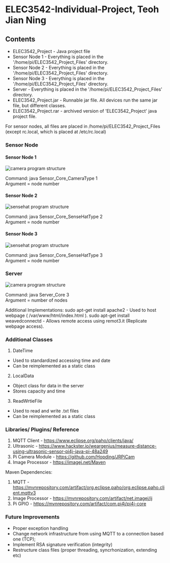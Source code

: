 # ELEC3542-Individual-Project, Teoh Jian Ning

## Contents

 - ELEC3542_Project - Java project file
 - Sensor Node 1 - Everything is placed in the '/home/pi/ELEC3542_Project_Files' directory.
 - Sensor Node 2 - Everything is placed in the '/home/pi/ELEC3542_Project_Files' directory.
 - Sensor Node 3 - Everything is placed in the '/home/pi/ELEC3542_Project_Files' directory.
 - Server - Everything is placed in the '/home/pi/ELEC3542_Project_Files' directory.
 - ELEC3542_Project.jar - Runnable jar file. All devices run the same jar file, but different classes.
 - ELEC3542_Project.rar - archived version of 'ELEC3542_Project' java project file.

For sensor nodes, all files are placed in /home/pi/ELEC3542_Project_Files (except rc.local, which is placed at /etc/rc.local)



### Sensor Node

#### Sensor Node 1

![camera program structure](https://user-images.githubusercontent.com/18203755/40534794-c1c3c34c-6039-11e8-9735-b8daa6cec4c8.png)  

Command: java Sensor_Core_CameraType 1  
Argument = node number  



#### Sensor Node 2
![sensehat program structure](https://user-images.githubusercontent.com/18203755/40534771-b4c4a12a-6039-11e8-9813-849ef5390a04.png)  

Command: java Sensor_Core_SenseHatType 2  
Argument = node number  

#### Sensor Node 3
![sensehat program structure](https://user-images.githubusercontent.com/18203755/40534771-b4c4a12a-6039-11e8-9813-849ef5390a04.png)  

Command: java Sensor_Core_SenseHatType 3  
Argument = node number  

### Server
![camera program structure](https://user-images.githubusercontent.com/18203755/40534736-9f7df80c-6039-11e8-830e-b65d4a41f365.png)  

Command: java Server_Core 3  
Argument = number of nodes



Additional Implementations:
sudo apt-get install apache2 - Used to host webpage ( /var/www/html/index.html ).
sudo apt-get install weavedconnectd - Allows remote access using remot3.it (Replicate webpage access).

### Additional Classes
 1. DateTime  
   - Used to standardized accessing time and date
   - Can be reimplemented as a static class
 2. LocalData
   - Object class for data in the server
   - Stores capacity and time
 3. ReadWrtieFile
   - Used to read and write .txt files
   - Can be reimplemented as a static class

### Libraries/ Plugins/ Reference
 1. MQTT Client - https://www.eclipse.org/paho/clients/java/
 2. Ultrasonic - https://www.hackster.io/weargenius/measure-distance-using-ultrasonic-sensor-pi4j-java-pi-48a249
 3. Pi Camera Module - https://github.com/Hopding/JRPiCam
 4. Image Processor - https://imagej.net/Maven
 
 Maven Dependencies:
 1. MQTT - https://mvnrepository.com/artifact/org.eclipse.paho/org.eclipse.paho.client.mqttv3
 2. Image Processor - https://mvnrepository.com/artifact/net.imagej/ij
 3. Pi GPIO - https://mvnrepository.com/artifact/com.pi4j/pi4j-core

### Future Improvements
 - Proper exception handling
 - Change network infrastructure from using MQTT to a connection based one (TCP);
 - Implement RSA signature verification (integrity)
 - Restructure class files (proper threading, syncrhonization, extending etc)
